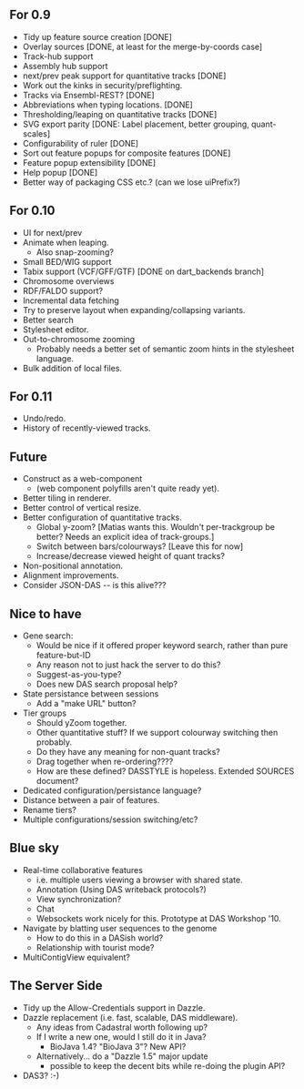 For 0.9
--------

  - Tidy up feature source creation [DONE]
  - Overlay sources [DONE, at least for the merge-by-coords case]
  - Track-hub support
  - Assembly hub support
  - next/prev peak support for quantitative tracks [DONE]
  - Work out the kinks in security/preflighting.
  - Tracks via Ensembl-REST? [DONE]
  - Abbreviations when typing locations. [DONE]
  - Thresholding/leaping on quantitative tracks [DONE]
  - SVG export parity [DONE: Label placement, better grouping, quant-scales]
  - Configurability of ruler [DONE]
  - Sort out feature popups for composite features [DONE]
  - Feature popup extensibility [DONE]
  - Help popup [DONE]
  - Better way of packaging CSS etc.?  (can we lose uiPrefix?)
 
For 0.10
--------
   
  - UI for next/prev
  - Animate when leaping.
    + Also snap-zooming?
  - Small BED/WIG support
  - Tabix support (VCF/GFF/GTF)  [DONE on dart_backends branch]
  - Chromosome overviews
  - RDF/FALDO support?
  - Incremental data fetching
  - Try to preserve layout when expanding/collapsing variants.
  - Better search
  - Stylesheet editor.
  - Out-to-chromosome zooming
    + Probably needs a better set of semantic zoom hints in the
      stylesheet language.  
  - Bulk addition of local files.

For 0.11
--------

  - Undo/redo.  
  - History of recently-viewed tracks.


Future
-------------

 - Construct as a web-component
   + (web component polyfills aren't quite ready yet).
 - Better tiling in renderer.
 - Better control of vertical resize.
 - Better configuration of quantitative tracks.
     + Global y-zoom? [Matias wants this.  Wouldn't per-trackgroup be better?  Needs an explicit idea of track-groups.]
     + Switch between bars/colourways? [Leave this for now]
     + Increase/decrease viewed height of quant tracks?
 - Non-positional annotation.
 - Alignment improvements.
 - Consider JSON-DAS -- is this alive???

Nice to have
------------

 - Gene search:
     + Would be nice if it offered proper keyword search, rather than pure feature-but-ID
     + Any reason not to just hack the server to do this?
     + Suggest-as-you-type?
     + Does new DAS search proposal help?
 - State persistance between sessions
     + Add a "make URL" button?
 - Tier groups
     + Should yZoom together.
     + Other quantitative stuff?  If we support colourway switching then probably.
     + Do they have any meaning for non-quant tracks?
     + Drag together when re-ordering????
     + How are these defined?  DASSTYLE is hopeless.  Extended SOURCES document?
 - Dedicated configuration/persistance language?
 - Distance between a pair of features.
 - Rename tiers?
 - Multiple configurations/session switching/etc?

Blue sky
--------
    
 - Real-time collaborative features
    + i.e. multiple users viewing a browser with shared state.
    + Annotation (Using DAS writeback protocols?)
    + View synchronization?
    + Chat 
    + Websockets work nicely for this.  Prototype at DAS Workshop '10.
 - Navigate by blatting user sequences to the genome
    + How to do this in a DASish world?
    + Relationship with tourist mode?
 - MultiContigView equivalent?

The Server Side
---------------
 
 - Tidy up the Allow-Credentials support in Dazzle.
 - Dazzle replacement (i.e. fast, scalable, DAS middleware).
    + Any ideas from Cadastral worth following up?
    + If I write a new one, would I still do it in Java?
        * BioJava 1.4?  "BioJava 3"?  New API?
    + Alternatively... do a "Dazzle 1.5" major update
        * possible to keep the decent bits while re-doing the plugin API?
 - DAS3? :-)
